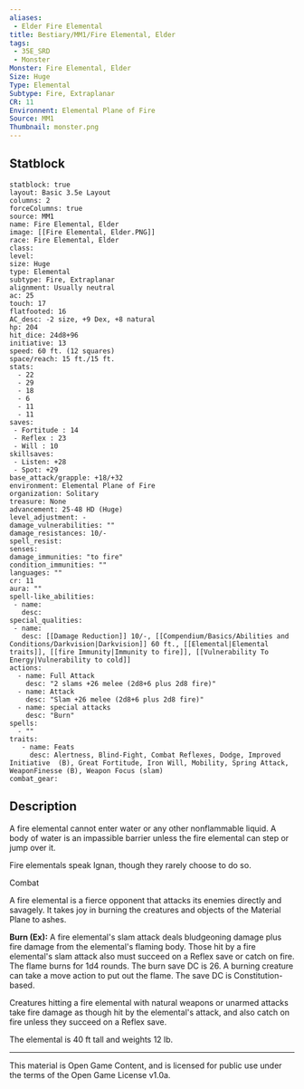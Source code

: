 ```yaml
---
aliases:
 - Elder Fire Elemental
title: Bestiary/MM1/Fire Elemental, Elder
tags: 
 - 35E_SRD
 - Monster
Monster: Fire Elemental, Elder
Size: Huge
Type: Elemental
Subtype: Fire, Extraplanar
CR: 11
Environnent: Elemental Plane of Fire
Source: MM1
Thumbnail: monster.png
---
```


## Statblock

```statblock
statblock: true
layout: Basic 3.5e Layout
columns: 2
forceColumns: true
source: MM1 
name: Fire Elemental, Elder
image: [[Fire Elemental, Elder.PNG]]
race: Fire Elemental, Elder
class: 
level: 
size: Huge
type: Elemental
subtype: Fire, Extraplanar
alignment: Usually neutral
ac: 25
touch: 17
flatfooted: 16
AC_desc: -2 size, +9 Dex, +8 natural
hp: 204
hit_dice: 24d8+96
initiative: 13
speed: 60 ft. (12 squares)
space/reach: 15 ft./15 ft.
stats:
  - 22
  - 29
  - 18
  - 6
  - 11
  - 11
saves:
 - Fortitude : 14
 - Reflex : 23
 - Will : 10
skillsaves:
 - Listen: +28
 - Spot: +29
base_attack/grapple: +18/+32
environment: Elemental Plane of Fire
organization: Solitary
treasure: None
advancement: 25-48 HD (Huge)
level_adjustment: -
damage_vulnerabilities: ""
damage_resistances: 10/-
spell_resist: 
senses: 
damage_immunities: "to fire"
condition_immunities: ""
languages: ""
cr: 11
aura: ""
spell-like_abilities:
 - name: 
   desc: 
special_qualities:
 - name:
   desc: [[Damage Reduction]] 10/-, [[Compendium/Basics/Abilities and Conditions/Darkvision|Darkvision]] 60 ft., [[Elemental|Elemental traits]], [[fire Immunity|Immunity to fire]], [[Vulnerability To Energy|Vulnerability to cold]] 
actions:
  - name: Full Attack
    desc: "2 slams +26 melee (2d8+6 plus 2d8 fire)"
  - name: Attack
    desc: "Slam +26 melee (2d8+6 plus 2d8 fire)"
  - name: special attacks
    desc: "Burn"
spells:
  - ""
traits:
   - name: Feats
     desc: Alertness, Blind-Fight, Combat Reflexes, Dodge, Improved Initiative  (B), Great Fortitude, Iron Will, Mobility, Spring Attack, WeaponFinesse (B), Weapon Focus (slam)
combat_gear:  
```

## Description



A fire elemental cannot enter water or any other nonflammable liquid. A body of water is an impassible barrier unless the fire elemental can step or jump over it.

Fire elementals speak Ignan, though they rarely choose to do so.

Combat

A fire elemental is a fierce opponent that attacks its enemies directly and savagely. It takes joy in burning the creatures and objects of the Material Plane to ashes.


**Burn (Ex):** A fire elemental's slam attack deals bludgeoning damage plus fire damage from the elemental's flaming body. Those hit by a fire elemental's slam attack also must succeed on a Reflex save or catch on fire. The flame burns for 1d4 rounds. The burn save DC is 26. A burning creature can take a move action to put out the flame. The save DC is Constitution- based.

Creatures hitting a fire elemental with natural weapons or unarmed attacks take fire damage as though hit by the elemental's attack, and also catch on fire unless they succeed on a Reflex save.

The elemental is 40 ft tall and weights 12 lb.

---

This material is Open Game Content, and is licensed for public use under the terms of the Open Game License v1.0a.
